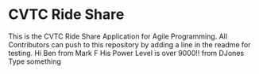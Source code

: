 CVTC Ride Share
=============

This is the CVTC Ride Share Application for Agile Programming.
All Contributors can push to this repository by adding a line in the readme for testing.
Hi Ben from Mark F
His Power Level is over 9000!! from DJones
Type something
